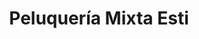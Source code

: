 ---
title: "Peluquería Mixta Esti"
url: /valle-de-trapaga-trapagaran/peluqueria-mixta-esti/
shop: peluquería
---